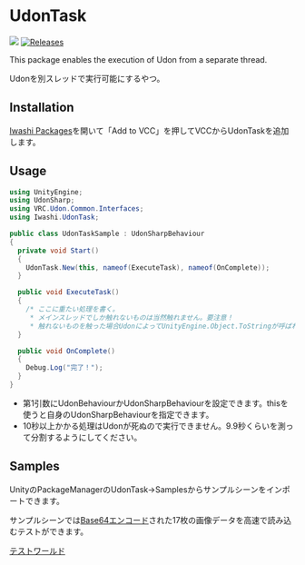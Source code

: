 # UdonTask
![](https://img.shields.io/badge/unity-2022.3+-000.svg)
[![Releases](https://img.shields.io/github/release/chiugame/udon-task.svg)](https://github.com/chiugame/udon-task/releases)

This package enables the execution of Udon from a separate thread.

Udonを別スレッドで実行可能にするやつ。

## Installation
[Iwashi Packages](https://vpm.iwa.si/)を開いて「Add to VCC」を押してVCCからUdonTaskを追加します。

## Usage
```csharp
using UnityEngine;
using UdonSharp;
using VRC.Udon.Common.Interfaces;
using Iwashi.UdonTask;

public class UdonTaskSample : UdonSharpBehaviour
{
  private void Start()
  {
    UdonTask.New(this, nameof(ExecuteTask), nameof(OnComplete));
  }

  public void ExecuteTask()
  {
    /* ここに重たい処理を書く。
     * メインスレッドでしか触れないものは当然触れません。要注意！
     * 触れないものを触った場合UdonによってUnityEngine.Object.ToStringが呼ばれます */
  }

  public void OnComplete()
  {
    Debug.Log("完了！");
  }
}
```

- 第1引数にUdonBehaviourかUdonSharpBehaviourを設定できます。thisを使うと自身のUdonSharpBehaviourを指定できます。
- 10秒以上かかる処理はUdonが死ぬので実行できません。9.9秒くらいを測って分割するようにしてください。

## Samples
UnityのPackageManagerのUdonTask→Samplesからサンプルシーンをインポートできます。

サンプルシーンでは[Base64エンコード](https://gist.githubusercontent.com/chiugame/76a08e9e2cb0735b1c7ff848e335b30f/raw/b956b266e4f0c35b8fde9edb284fe7efc300ba05/SamplePictures.txt)された17枚の画像データを高速で読み込むテストができます。

[テストワールド](https://vrchat.com/home/world/wrld_687f009c-fffb-4532-bb55-c075788a33b1)
